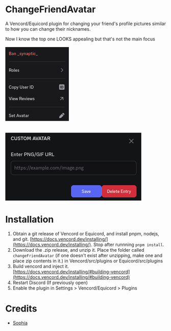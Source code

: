 # ChangeFriendAvatar
A Vencord/Equicord plugin for changing your friend's profile pictures similar to how you can change their nicknames.<br>

Now I know the top one LOOKS appealing but that's not the main focus<br><br>
![example.png](example.png)<br><br><br>
![modal.png](modal.png)


# Installation
1. Obtain a git release of Vencord or Equicord, and install pnpm, nodejs, and git. [https://docs.vencord.dev/installing/](https://docs.vencord.dev/installing/). Stop after runnning `pnpm install`.
2. Download the .zip release, and unzip it. Place the folder called `changeFriendAvatar` (if one doesn't exist after unzipping, make one and place zip contents in it.) in Vencord/src/plugins or Equicord/src/plugins
3. Build vencord and inject it. [https://docs.vencord.dev/installing/#building-vencord](https://docs.vencord.dev/installing/#building-vencord)
4. Restart Discord (If previously open)
5. Enable the plugin in Settings > Vencord/Equicord > Plugins

# Credits
- [Sophia](https://github.com/sophiaasophieee/)
